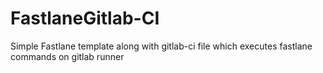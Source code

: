 # FastlaneGitlab-CI

Simple Fastlane template along with gitlab-ci file which executes fastlane commands on gitlab runner
